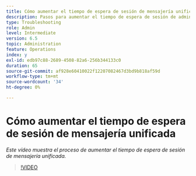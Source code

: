 ```yaml
---
title: Cómo aumentar el tiempo de espera de sesión de mensajería unificada
description: Pasos para aumentar el tiempo de espera de sesión de administración de usuarios para un usuario
type: Troubleshooting
role: Admin
level: Intermediate
version: 6.5
topic: Administration
feature: Operations
index: y
exl-id: edb97c88-2689-4508-82a6-256b344133c0
duration: 65
source-git-commit: af928e60410022f12207082467d3bd9b818af59d
workflow-type: tm+mt
source-wordcount: '34'
ht-degree: 0%

---
```



# Cómo aumentar el tiempo de espera de sesión de mensajería unificada

*Este vídeo muestra el proceso de aumentar el tiempo de espera de sesión de mensajería unificada.*

>[!VIDEO](https://video.tv.adobe.com/v/335503?quality=12&learn=on)

